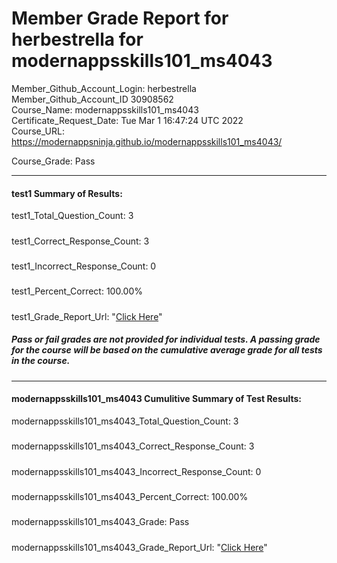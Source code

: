 # Member Grade Report for herbestrella for modernappsskills101_ms4043  
   
Member_Github_Account_Login: herbestrella  
Member_Github_Account_ID 30908562  
Course_Name: modernappsskills101_ms4043  
Certificate_Request_Date: Tue Mar  1 16:47:24 UTC 2022  
Course_URL: https://modernappsninja.github.io/modernappsskills101_ms4043/  
   
Course_Grade: Pass
   
---  
#### test1 Summary of Results:  
test1_Total_Question_Count: 3
#####  
test1_Correct_Response_Count: 3
#####  
test1_Incorrect_Response_Count: 0
#####  
test1_Percent_Correct: 100.00%
#####  
test1_Grade_Report_Url: "[Click Here](https://github.com/modernappsninjas/herbestrella/blob/main/static/userdata/courses/modernappsskills101_ms4043/grade_report.pr354.test1.md)"
##### Pass or fail grades are not provided for individual tests. A passing grade for the course will be based on the cumulative average grade for all tests in the course.  
#####  
---  
#### modernappsskills101_ms4043 Cumulitive Summary of Test Results:  
modernappsskills101_ms4043_Total_Question_Count: 3  
#####  
modernappsskills101_ms4043_Correct_Response_Count: 3  
#####  
modernappsskills101_ms4043_Incorrect_Response_Count: 0 
#####  
modernappsskills101_ms4043_Percent_Correct: 100.00%  
#####  
modernappsskills101_ms4043_Grade: Pass  
#####  
modernappsskills101_ms4043_Grade_Report_Url: "[Click Here](https://github.com/modernappsninjas/herbestrella/blob/main/static/userdata/courses/modernappsskills101_ms4043/grade_report.pr355.modernappsskills101_ms4043.md)"
#####  
